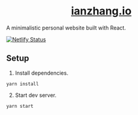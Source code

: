 # <div style="text-align: center">[ianzhang.io](https://www.ianzhang.io/)</div>

A minimalistic personal website built with React.

[![Netlify Status](https://api.netlify.com/api/v1/badges/16bcd2bd-2680-4bfb-978f-1ab759f60454/deploy-status)](https://app.netlify.com/sites/gallant-villani-e98d0b/deploys)

## Setup

1. Install dependencies.

```
yarn install
```

2. Start dev server.

```
yarn start
```
